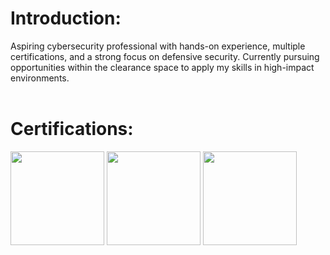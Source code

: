 <h1><bold>Introduction:</bold></h1>
Aspiring cybersecurity professional with hands-on experience, multiple certifications, and a strong focus on defensive security. Currently pursuing opportunities within the clearance space to apply my skills in high-impact environments.

<br>
<br>

<h1><bold>Certifications:</bold></h1>




  <img src="https://github.com/user-attachments/assets/0c6e0303-13e8-43c8-ae5d-2af777fa1000" width="150" height="150">
  <img src="https://github.com/user-attachments/assets/0acf615d-6b9f-4d3d-90a3-f40fe97289e3" width="150" height="150">
  <img src="https://github.com/user-attachments/assets/1cea04e8-b04f-483b-90d7-e5ebbb18f29b" width="150" height="150">

